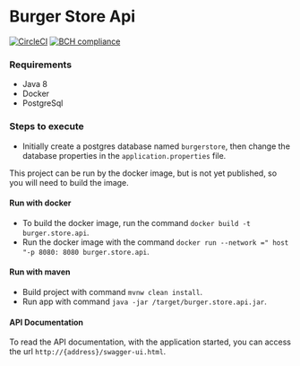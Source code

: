 # Burger Store Api
[![CircleCI](https://circleci.com/gh/andreassisbaroni/burger.store.api.svg?style=shield)](https://circleci.com/gh/andreassisbaroni/burger.store.api)
[![BCH compliance](https://bettercodehub.com/edge/badge/andreassisbaroni/burger.store.api?branch=master)](https://bettercodehub.com/)

### Requirements
 - Java 8
 - Docker
 - PostgreSql
 
### Steps to execute
 - Initially create a postgres database named `burgerstore`, then change the database properties in the 
 `application.properties` file.
 
This project can be run by the docker image, but is not yet published, so you will need to build the image.

#### Run with docker
 - To build the docker image, run the command `docker build -t burger.store.api`.
 - Run the docker image with the command `docker run --network =" host "-p 8080: 8080 burger.store.api`.

#### Run with maven
 - Build project with command `mvnw clean install`.
 - Run app with command `java -jar /target/burger.store.api.jar`.


#### API Documentation

To read the API documentation, with the application started, you can access the url `http://{address}/swagger-ui.html`.